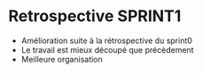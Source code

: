 # Retrospective SPRINT1

- Amélioration suite à la rétrospective du sprint0
- Le travail est mieux découpé que précèdement
- Meilleure organisation